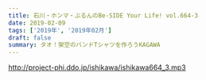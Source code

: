 ```yaml
---
title: 石川・ホンマ・ぶるんのBe-SIDE Your Life! vol.664-3
date: 2019-02-09
tags: ['2019年', '2019年02月']
draft: false
summary: タオ！架空のバンドTシャツを作ろうKAGAWA
---
```


http://project-phi.ddo.jp/ishikawa/ishikawa664_3.mp3
